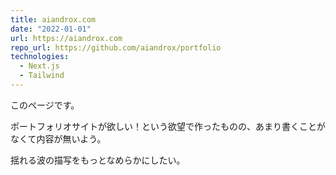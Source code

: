 ```yaml
---
title: aiandrox.com
date: "2022-01-01"
url: https://aiandrox.com
repo_url: https://github.com/aiandrox/portfolio
technologies:
  - Next.js
  - Tailwind
---
```


このページです。

ポートフォリオサイトが欲しい！という欲望で作ったものの、あまり書くことがなくて内容が無いよう。

揺れる波の描写をもっとなめらかにしたい。
